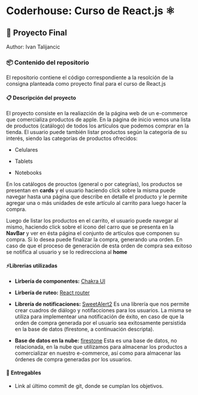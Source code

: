 # Coderhouse: Curso de React.js ⚛️
## 🚀 Proyecto Final
Author: Ivan Talijancic

### 📦 Contenido del repositorio
El repositorio contiene el código correspondiente a la resolción de la consigna planteada como proyecto final para el curso de React.js

#### 📋 Descripción del proyecto

El proyecto consiste en la realiazción de la página web de un e-commerce que comercializa productos de apple.
En la página de inicio vemos una lista de productos (catálogo) de todos los artículos que podemos comprar en la tienda.
El usuario puede también listar productos según la categoría de su interés, siendo las categorías de productos ofrecidos:

- Celulares

- Tablets

- Notebooks

En los catálogos de prouctos (general o por categrías), los productos se presentan en **cards** y el usuario haciendo click sobre la misma puede navegar hasta una página que describe en detalle el producto y le permite agregar una o más unidades de este artículo al carrito para luego hacer la compra.

Luego de listar los productos en el carrito, el usuario puede navegar al mismo, haciendo click sobre el ícono del carro que se presenta en la **NavBar** y ver en ésta página el conjunto de artículos que componen su compra. Si lo desea puede finalizar la compra, generando una orden. En caso de que el proceso de generación de esta orden de compra sea exitoso se notifica al usuario y se lo redirecciona al **home**

#### ⚡️Librerias utilizadas
- **Lirbería de componentes:** [Chakra UI](https://chakra-ui.com/)

- **Lirbería de ruteo:** [React router](https://reactrouter.com/en/main)

- **Librería de notificaciones:** [SweetAlert2](https://sweetalert2.github.io/) Es una librería que nos permite crear cuadros de diálogo y notifacciones para los usuarios. La misma se utiliza para implementear una notificación de éxito, en caso de que la orden de compra generada por el usuario sea exitosamente persistida en la base de datos (firestone, a continuación descripta).

- **Base de datos en la nube:** [firestone](https://firebase.google.com/docs/firestore?hl=es-419) Esta es una base de datos, no relacionada, en la nube que utilizamos para almacenar los productos a comercializar en nuestro e-commerce, así como para almacenar las órdenes de compra generadas por los usuarios.

#### 🚚 Entregables

- Link al último commit de git, donde se cumplan los objetivos.